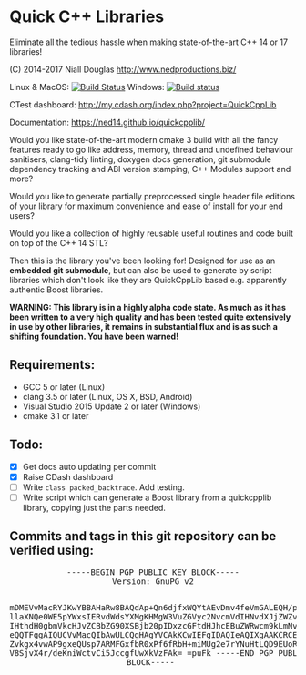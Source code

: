 # Quick C++ Libraries

Eliminate all the tedious hassle when making state-of-the-art C++ 14 or 17 libraries!

(C) 2014-2017 Niall Douglas http://www.nedproductions.biz/

Linux & MacOS: [![Build Status](https://travis-ci.org/ned14/quickcpplib.svg?branch=master)](https://travis-ci.org/ned14/quickcpplib) Windows: [![Build status](https://ci.appveyor.com/api/projects/status/8974h34i4i4233vy/branch/master?svg=true)](https://ci.appveyor.com/project/ned14/quickcpplib/branch/master)

CTest dashboard: http://my.cdash.org/index.php?project=QuickCppLib

Documentation: https://ned14.github.io/quickcpplib/

Would you like state-of-the-art modern cmake 3 build with all the fancy features ready to go like address, memory, thread and undefined behaviour sanitisers, clang-tidy linting, doxygen docs generation, git submodule dependency tracking and ABI version stamping, C++ Modules support and more?

Would you like to generate partially preprocessed single header file editions of your library for maximum convenience and ease of install for your end users?

Would you like a collection of highly reusable useful routines and code built on top of the C++ 14 STL?

Then this is the library you've been looking for! Designed for use as an **embedded git submodule**, but can also be used to generate by script libraries which don't look like they are QuickCppLib based e.g. apparently authentic Boost libraries.

**WARNING: This library is in a highly alpha code state. As much as it has been written to a very high quality and has been tested quite extensively in use by other libraries, it remains in substantial flux and is as such a shifting foundation. You have been warned!**

## Requirements:
- GCC 5 or later (Linux)
- clang 3.5 or later (Linux, OS X, BSD, Android)
- Visual Studio 2015 Update 2 or later (Windows)
- cmake 3.1 or later

## Todo:

- [x] Get docs auto updating per commit
- [x] Raise CDash dashboard
- [ ] Write `class packed_backtrace`. Add testing.
- [ ] Write script which can generate a Boost library from a quickcpplib library, copying just
the parts needed.

## Commits and tags in this git repository can be verified using:
<center>
<pre>
-----BEGIN PGP PUBLIC KEY BLOCK-----
Version: GnuPG v2

mDMEVvMacRYJKwYBBAHaRw8BAQdAp+Qn6djfxWQYtAEvDmv4feVmGALEQH/pYpBC
llaXNQe0WE5pYWxsIERvdWdsYXMgKHMgW3VuZGVyc2NvcmVdIHNvdXJjZWZvcmdl
IHthdH0gbmVkcHJvZCBbZG90XSBjb20pIDxzcGFtdHJhcEBuZWRwcm9kLmNvbT6I
eQQTFggAIQUCVvMacQIbAwULCQgHAgYVCAkKCwIEFgIDAQIeAQIXgAAKCRCELDV4
Zvkgx4vwAP9gxeQUsp7ARMFGxfbR0xPf6fRbH+miMUg2e7rYNuHtLQD9EUoR32We
V8SjvX4r/deKniWctvCi5JccgfUwXkVzFAk=
=puFk
-----END PGP PUBLIC KEY BLOCK-----
</pre>
</center>

